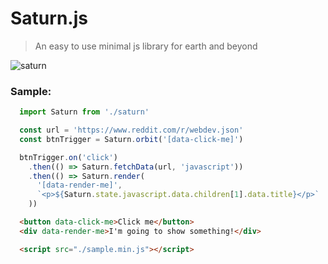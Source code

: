 # Saturn.js

> An easy to use minimal js library for earth and beyond

![saturn](https://d3jkudlc7u70kh.cloudfront.net/saturn-facts.jpg)

### Sample:

```javascript
  import Saturn from './saturn'

  const url = 'https://www.reddit.com/r/webdev.json'
  const btnTrigger = Saturn.orbit('[data-click-me]')

  btnTrigger.on('click')
    .then(() => Saturn.fetchData(url, 'javascript'))
    .then(() => Saturn.render(
      '[data-render-me]',
      `<p>${Saturn.state.javascript.data.children[1].data.title}</p>`
    ))
```

```html
  <button data-click-me>Click me</button>
  <div data-render-me>I'm going to show something!</div>

  <script src="./sample.min.js"></script>
```